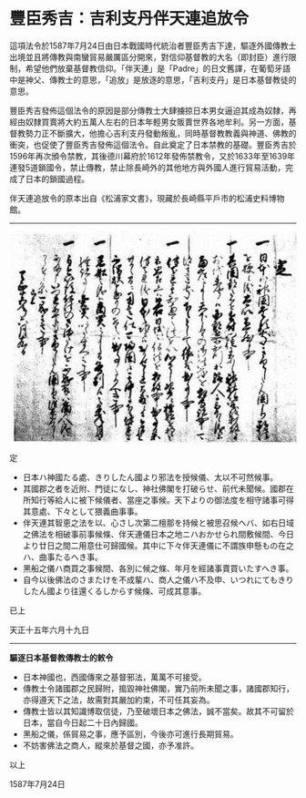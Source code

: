 # 豐臣秀吉：吉利支丹伴天連追放令

這項法令於1587年7月24日由日本戰國時代統治者豐臣秀吉下達，驅逐外國傳教士出境並且將傳教與南蠻貿易嚴厲區分開來，對信仰基督教的大名（即封臣）進行限制，希望他們放棄基督教信仰。「伴天連」是「Padre」的日文舊譯，在葡萄牙語中是神父、傳教士的意思，「追放」是放逐的意思，「吉利支丹」是日本基督教徒的意思。

豐臣秀吉發佈這個法令的原因是部分傳教士大肆擄掠日本男女逼迫其成為奴隸，再經由奴隸買賣將大約五萬人左右的日本年輕男女販賣世界各地牟利。另一方面，基督教勢力正不斷擴大，他擔心吉利支丹發動叛亂，同時基督教教義與神道、佛教的衝突，也促使了豐臣秀吉發佈這個法令。自此奠定了日本禁教的基礎。豐臣秀吉於1596年再次頒令禁教，其後德川幕府於1612年發佈禁教令，又於1633年至1639年連發5道鎖國令，禁止傳教，禁止除長崎外的其他地方與外國人進行貿易活動，完成了日本的鎖國過程。

伴天連追放令的原本出自《松浦家文書》，現藏於長崎縣平戶市的松浦史料博物館。

***

![吉利支丹伴天連追放令](hideyoshi.jpg)

定

- 日本ハ神國たる處、きりしたん國より邪法を授候儀、太以不可然候事。
- 其國郡之者を近附、門徒になし、神社佛閣を打破らせ、前代未聞候。國郡在所知行等給人に被下候儀者、當座之事候。天下よりの御法度を相守諸事可得其意處、下々として猥義曲事事。
- 伴天連其智恵之法を以、心さし次第二檀那を持候と被思召候ヘバ、如右日域之佛法を相破事前事候條、伴天連儀日本之地ニハおかせられ間敷候間、今日より廿日之間二用意仕可歸國候。其中に下々伴天連儀に不謂族申懸もの在之ハ、曲事たるへき事。
- 黑船之儀ハ商買之事候間、各別に候之條、年月を經諸事賣買いたすへき事。
- 自今以後佛法のさまたけを不成輩ハ、商人之儀ハ不及申、いつれにてもきりしたん國より往還くるしからす候條、可成其意事。

已上

天正十五年六月十九日

***

**驅逐日本基督教傳教士的敕令**

- 日本神國也，西國傳來之基督邪法，萬萬不可接受。
- 傳教士令諸國郡之民歸附，搗毀神社佛閣，實乃前所未聞之事，諸國郡知行，亦得遵天下之法，故需對其嚴加約束，不可任其妄為。
- 傳教士皆以其知識博取信徒，乃至破壞日本之佛法，誠不當矣。故其不可留於日本，當自今日起二十日內歸國。
- 黑船之儀，係貿易之事，應予區別，今後亦可進行長期貿易。
- 不妨害佛法之商人，縱來於基督之國，亦予准許。

以上

1587年7月24日
